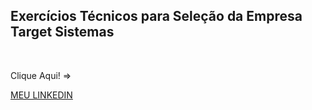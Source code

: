 <h2>Exercícios Técnicos para Seleção da Empresa Target Sistemas</h2><br>
<p>Clique Aqui! =></p><a href="https://www.linkedin.com/in/miguel-galv%C3%A3o-080b2928b/">MEU LINKEDIN</a>
